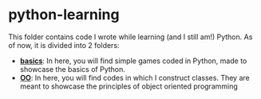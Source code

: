 # python-learning
This folder contains code I wrote while learning (and I still am!) Python. As of now, it is divided into 2 folders:

- [**basics**](basics): In here, you will find simple games coded in Python, made to showcase the basics of Python.
- [**OO**](OO): In here, you will find codes in which I construct classes. They are meant to showcase the principles of object oriented programming
